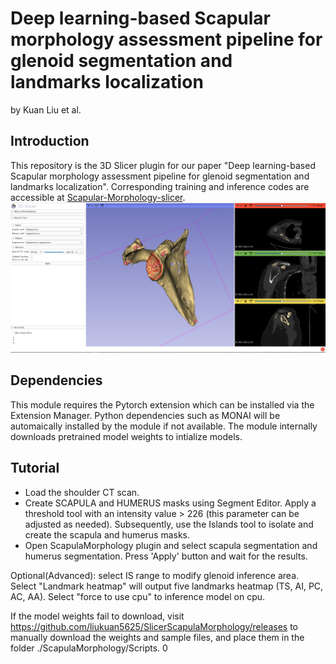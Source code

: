 # Deep learning-based Scapular morphology assessment pipeline for glenoid segmentation and landmarks localization
 by Kuan Liu et al.

## Introduction
This repository is the 3D Slicer plugin for our paper "Deep learning-based Scapular morphology assessment pipeline for glenoid segmentation and landmarks localization".
Corresponding training and inference codes are accessible at [Scapular-Morphology-slicer](https://github.com/liukuan5625/SlicerScapulaMorphology).
![Overall Pipeline](./Screenshot01.png)


## Dependencies
This module requires the Pytorch extension which can be installed via the Extension Manager. 
Python dependencies such as MONAI will be automaically installed by the module if not available.
The module internally downloads pretrained model weights to intialize models.


## Tutorial
- Load the shoulder CT scan.
- Create SCAPULA and HUMERUS masks using Segment Editor. Apply a threshold tool with an intensity value > 226 (this parameter can be adjusted as needed). Subsequently, use the Islands tool to isolate and create the scapula and humerus masks.
- Open ScapulaMorphology plugin and select scapula segmentation and humerus segmentation. Press 'Apply' button and wait for the results.


Optional(Advanced): select IS range to modify glenoid inference area. 
Select "Landmark heatmap" will output five landmarks heatmap (TS, AI, PC, AC, AA).
Select "force to use cpu" to inference model on cpu.

If the model weights fail to download, visit https://github.com/liukuan5625/SlicerScapulaMorphology/releases to manually download the weights and sample files, and place them in the folder ./ScapulaMorphology/Scripts.
0
